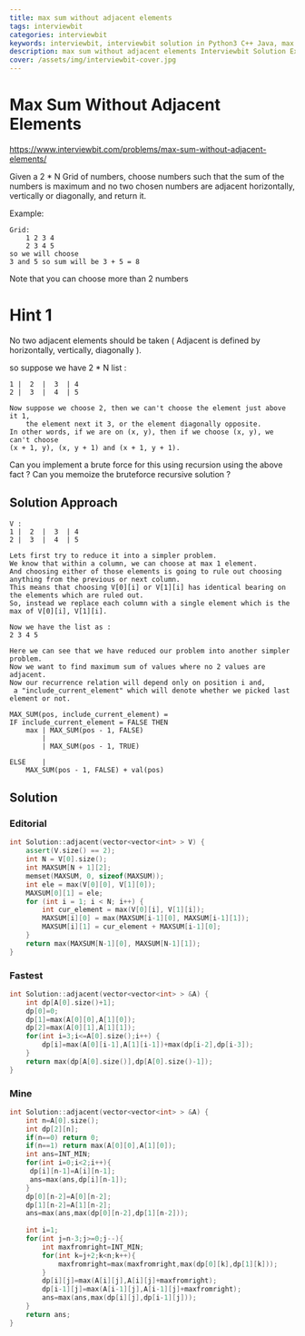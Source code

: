 ```yaml
---
title: max sum without adjacent elements
tags: interviewbit
categories: interviewbit
keywords: interviewbit, interviewbit solution in Python3 C++ Java, max sum without adjacent elements solution
description: max sum without adjacent elements Interviewbit Solution Explained
cover: /assets/img/interviewbit-cover.jpg
---
```


# Max Sum Without Adjacent Elements

https://www.interviewbit.com/problems/max-sum-without-adjacent-elements/

Given a 2 * N Grid of numbers, choose numbers such that the sum of the numbers
is maximum and no two chosen numbers are adjacent horizontally, vertically or diagonally, and return it.

Example:
```
Grid:
	1 2 3 4
	2 3 4 5
so we will choose
3 and 5 so sum will be 3 + 5 = 8
```

Note that you can choose more than 2 numbers


# Hint 1

No two adjacent elements should be taken ( Adjacent is defined by horizontally, vertically, diagonally ).

so suppose we have 2 * N list :

```
1 |  2  |  3  | 4
2 |  3  |  4  | 5

Now suppose we choose 2, then we can't choose the element just above it 1, 
    the element next it 3, or the element diagonally opposite. 
In other words, if we are on (x, y), then if we choose (x, y), we can't choose
(x + 1, y), (x, y + 1) and (x + 1, y + 1). 
```

Can you implement a brute force for this using recursion using the above fact ? 
Can you memoize the bruteforce recursive solution ? 

## Solution Approach

```
V : 
1 |  2  |  3  | 4
2 |  3  |  4  | 5

Lets first try to reduce it into a simpler problem. 
We know that within a column, we can choose at max 1 element. 
And choosing either of those elements is going to rule out choosing anything from the previous or next column. 
This means that choosing V[0][i] or V[1][i] has identical bearing on the elements which are ruled out. 
So, instead we replace each column with a single element which is the max of V[0][i], V[1][i].

Now we have the list as : 
2 3 4 5

Here we can see that we have reduced our problem into another simpler problem.
Now we want to find maximum sum of values where no 2 values are adjacent. 
Now our recurrence relation will depend only on position i and,
 a "include_current_element" which will denote whether we picked last element or not.
  
MAX_SUM(pos, include_current_element) = 
IF include_current_element = FALSE THEN   
	max | MAX_SUM(pos - 1, FALSE) 
	    | 
	    | MAX_SUM(pos - 1, TRUE)

ELSE    |
	MAX_SUM(pos - 1, FALSE) + val(pos) 
```


## Solution

### Editorial

```cpp
int Solution::adjacent(vector<vector<int> > V) {
    assert(V.size() == 2);
    int N = V[0].size();
    int MAXSUM[N + 1][2];
    memset(MAXSUM, 0, sizeof(MAXSUM));
    int ele = max(V[0][0], V[1][0]);
    MAXSUM[0][1] = ele;
    for (int i = 1; i < N; i++) {
        int cur_element = max(V[0][i], V[1][i]);
        MAXSUM[i][0] = max(MAXSUM[i-1][0], MAXSUM[i-1][1]);
        MAXSUM[i][1] = cur_element + MAXSUM[i-1][0];
    }
    return max(MAXSUM[N-1][0], MAXSUM[N-1][1]);
}
```

### Fastest

```cpp
int Solution::adjacent(vector<vector<int> > &A) {
    int dp[A[0].size()+1];
    dp[0]=0;
    dp[1]=max(A[0][0],A[1][0]);
    dp[2]=max(A[0][1],A[1][1]);
    for(int i=3;i<=A[0].size();i++) {
        dp[i]=max(A[0][i-1],A[1][i-1])+max(dp[i-2],dp[i-3]);
    }
    return max(dp[A[0].size()],dp[A[0].size()-1]);
}
```

### Mine

```cpp
int Solution::adjacent(vector<vector<int> > &A) {
    int n=A[0].size();
    int dp[2][n];
    if(n==0) return 0;
    if(n==1) return max(A[0][0],A[1][0]);
    int ans=INT_MIN;
    for(int i=0;i<2;i++){
     dp[i][n-1]=A[i][n-1];
     ans=max(ans,dp[i][n-1]);
    }
    dp[0][n-2]=A[0][n-2];
    dp[1][n-2]=A[1][n-2];
    ans=max(ans,max(dp[0][n-2],dp[1][n-2]));
    
    int i=1;
    for(int j=n-3;j>=0;j--){
        int maxfromright=INT_MIN;
        for(int k=j+2;k<n;k++){
            maxfromright=max(maxfromright,max(dp[0][k],dp[1][k]));
        }
        dp[i][j]=max(A[i][j],A[i][j]+maxfromright);
        dp[i-1][j]=max(A[i-1][j],A[i-1][j]+maxfromright);
        ans=max(ans,max(dp[i][j],dp[i-1][j]));
    }
    return ans;
}
```


